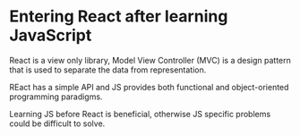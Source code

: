 # Entering React after learning JavaScript

React is a view only library, Model View Controller (MVC) is a design pattern that is used to separate the data from representation.

REact has a simple API and JS provides both functional and object-oriented programming paradigms.

Learning JS before React is beneficial, otherwise JS specific problems could be difficult to solve.